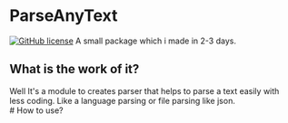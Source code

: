 # ParseAnyText
[![GitHub license](https://img.shields.io/github/license/sayampy/ParseAnyText)](https://github.com/sayampy/ParseAnyText/blob/main/LICENSE)
A small package which i made in 2-3 days.
## What is the work of it?
<section>
Well It's a module to creates parser that helps to parse a text easily with less coding.
Like a language parsing or file parsing like json.
</section>
# How to use?
